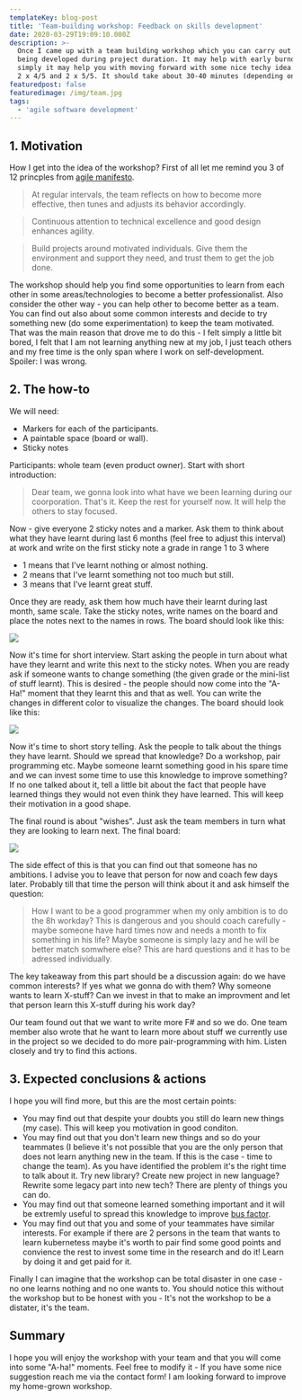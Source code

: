 ```yaml
---
templateKey: blog-post
title: 'Team-building workshop: Feedback on skills development'
date: 2020-03-29T19:09:10.000Z
description: >-
  Once I came up with a team building workshop which you can carry out with your teammates. It focuses on skills
  being developed during project duration. It may help with early burnout detection, silent disagreement or 
  simply it may help you with moving forward with some nice techy idea. After the workshop I've aquired quick feedback with
  2 x 4/5 and 2 x 5/5. It should take about 30-40 minutes (depending on few factors).
featuredpost: false
featuredimage: /img/team.jpg
tags:
  - 'agile software development'
---
```

## 1. Motivation
How I get into the idea of the workshop? First of all let me remind you 3 of 12 princples from <a href="https://agilemanifesto.org/principles.html" target="_blank">agile manifesto</a>.
>At regular intervals, the team reflects on how to become more effective, then tunes and adjusts its behavior accordingly. 

>Continuous attention to technical excellence and good design enhances agility. 

>Build projects around motivated individuals. Give them the environment and support they need, and trust them to get the job done.

The workshop should help you find some opportunities to learn from each other in some areas/technologies to become a better professionalist. Also consider the other way - you can help other to become better as a team. You can find out also about some common interests and decide to try something new (do some experimentation) to keep the team motivated. That was the main reason that drove me to do this - I felt simply a little bit bored, I felt that I am not learning anything new at my job, I just teach others and my free time is the only span where I work on self-development. Spoiler: I was wrong.

## 2. The how-to
We will need:
* Markers for each of the participants.
* A paintable space (board or wall).
* Sticky notes

Participants: whole team (even product owner). Start with short introduction: 
> Dear team, we gonna look into what have we been learning during our coorporation. 
That's it. Keep the rest for yourself now. It will help the others to stay focused.

Now - give everyone 2 sticky notes and a marker. Ask them to think about what they have learnt during last 6 months (feel free to adjust this interval) at work and write on the first sticky note a grade in range 1 to 3 where
* 1 means that I've learnt nothing or almost nothing.
* 2 means that I've learnt something not too much but still.
* 3 means that I've learnt great stuff.

Once they are ready, ask them how much have their learnt during last month, same scale. Take the sticky notes, write names on the board and place the notes next to the names in rows. The board should look like this:

![](/img/post3/1.jpg)

Now it's time for short interview. Start asking the people in turn about what have they learnt and write this next to the sticky notes. When you are ready ask if someone wants to change something (the given grade or the mini-list of stuff learnt). This is desired - the people should now come into the "A-Ha!" moment that they learnt this and that as well. You can write the changes in different color to visualize the changes. The board should look like this:

![](/img/post3/2.jpg)

Now it's time to short story telling. Ask the people to talk about the things they have learnt. Should we spread that knowledge? Do a workshop, pair programming etc. Maybe someone learnt something good in his spare time and we can invest some time to use this knowledge to improve something? If no one talked about it, tell a little bit about the fact that people have learned things they would not even think they have learned. This will keep their motivation in a good shape.

The final round is about "wishes". Just ask the team members in turn what they are looking to learn next. The final board:

![](/img/post3/3.jpg)

The side effect of this is that you can find out that someone has no ambitions. I advise you to leave that person for now and coach few days later. Probably till that time the person will think about it and ask himself the question:
> How I want to be a good programmer when my only ambition is to do the 8h workday?
This is dangerous and you should coach carefully - maybe someone have hard times now and needs a month to fix something in his life? Maybe someone is simply lazy and he will be better match somwhere else? This are hard questions and it has to be adressed individually.

The key takeaway from this part should be a discussion again: do we have common interests? If yes what we gonna do with them? Why someone wants to learn X-stuff? Can we invest in that to make an improvment and let that person learn this X-stuff during his work day?

Our team found out that we want to write more F# and so we do. One team member also wrote that he want to learn more about stuff we currently use in the project so we decided to do more pair-programming with him. Listen closely and try to find this actions.

## 3. Expected conclusions & actions
I hope you will find more, but this are the most certain points:
* You may find out that despite your doubts you still do learn new things (my case). This will keep you motivation in good conditon.
* You may find out that you don't learn new things and so do your teammates (I believe it's not possible that you are the only person that does not learn anything new in the team. If this is the case - time to change the team). As you have identified the problem it's the right time to talk about it. Try new library? Create new project in new language? Rewrite some legacy part into new tech? There are plenty of things you can do.
* You may find out that someone learned something important and it will be extremly useful to spread this knowledge to improve <a href="https://en.wikipedia.org/wiki/Bus_factor" target="_blank">bus factor</a>. 
* You may find out that you and some of your teammates have similar interests. For example if there are 2 persons in the team that wants to learn kubernetess maybe it's worth to pair find some good points and convience the rest to invest some time in the research and do it! Learn by doing it and get paid for it.

Finally I can imagine that the workshop can be total disaster in one case - no one learns nothing and no one wants to. You should notice this without the workshop but to be honest with you - It's not the workshop to be a distater, it's the team.

## Summary
I hope you will enjoy the workshop with your team and that you will come into some "A-ha!" moments. Feel free to modify it - If you have some nice suggestion reach me via the contact form! I am looking forward to improve my home-grown workshop.